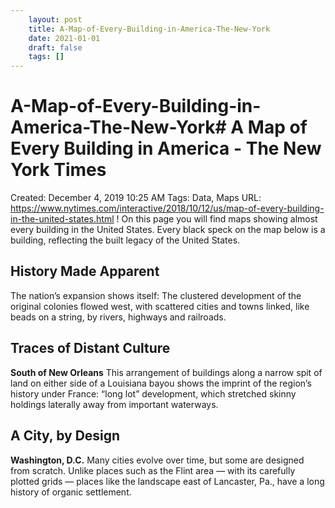 ```yaml
---
 	layout: post
 	title: A-Map-of-Every-Building-in-America-The-New-York
 	date: 2021-01-01
 	draft: false
 	tags: []
---
```


# A-Map-of-Every-Building-in-America-The-New-York# A Map of Every Building in America - The New York Times
Created: December 4, 2019 10:25 AM
Tags: Data, Maps
URL: https://www.nytimes.com/interactive/2018/10/12/us/map-of-every-building-in-the-united-states.html
!
On this page you will find maps showing almost every building in the United States.
Every black speck on the map below is a building, reflecting the built legacy of the United States.
## History Made Apparent
The nation’s expansion shows itself: The clustered development of the original colonies flowed west, with scattered cities and towns linked, like beads on a string, by rivers, highways and railroads.
## Traces of Distant Culture
**South of New Orleans** This arrangement of buildings along a narrow spit of land on either side of a Louisiana bayou shows the imprint of the region’s history under France: “long lot” development, which stretched skinny holdings laterally away from important waterways.
## A City, by Design
**Washington, D.C.** Many cities evolve over time, but some are designed from scratch.
Unlike places such as the Flint area — with its carefully plotted grids — places like the landscape east of Lancaster, Pa., have a long history of organic settlement.
